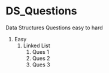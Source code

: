 # DS_Questions
Data Structures Questions easy to hard
<br>
<ol>
<li>Easy<ol>
<li>Linked List <ol>
<li>Ques 1</li>
<li>Ques 2</li>
<li>Ques 3</li>
</ol></li>
</ol></li></ol>